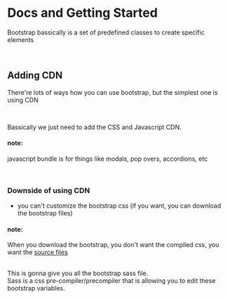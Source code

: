 # Docs and Getting Started

Bootstrap bassically is a set of predefined classes
to create specific elements

<br>

## Adding CDN

There're lots of ways how you can use bootstrap, but
the simplest one is using CDN

<br>

Bassically we just need to add the CSS and Javascript CDN.

#### note:

javascript bundle is for things like modals, pop overs, accordions, etc

<br>

### Downside of using CDN

- you can't customize the bootstrap css
  (if you want, you can download the bootstrap files)

#### note:

When you download the bootstrap, you don't want the compiled css, you want the [source files]

<br>
This is gonna give you all the bootstrap sass file.
<br>
Sass is a css pre-compiler/precompiler that is allowing you to edit
these bootstrap variables.

[source files]: https://getbootstrap.com/docs/4.1/getting-started/download/
